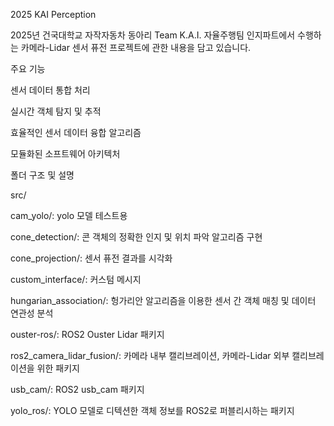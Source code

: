 2025 KAI Perception

2025년 건국대학교 자작자동차 동아리 Team K.A.I. 자율주행팀 인지파트에서 수행하는 카메라-Lidar 센서 퓨전 프로젝트에 관한 내용을 담고 있습니다.

주요 기능

센서 데이터 통합 처리

실시간 객체 탐지 및 추적

효율적인 센서 데이터 융합 알고리즘

모듈화된 소프트웨어 아키텍처

폴더 구조 및 설명

src/

cam_yolo/: yolo 모델 테스트용

cone_detection/: 콘 객체의 정확한 인지 및 위치 파악 알고리즘 구현

cone_projection/: 센서 퓨전 결과를 시각화

custom_interface/: 커스텀 메시지

hungarian_association/: 헝가리안 알고리즘을 이용한 센서 간 객체 매칭 및 데이터 연관성 분석

ouster-ros/: ROS2 Ouster Lidar 패키지

ros2_camera_lidar_fusion/: 카메라 내부 캘리브레이션, 카메라-Lidar 외부 캘리브레이션을 위한 패키지

usb_cam/: ROS2 usb_cam 패키지

yolo_ros/: YOLO 모델로 디텍션한 객체 정보를 ROS2로 퍼블리시하는 패키지
